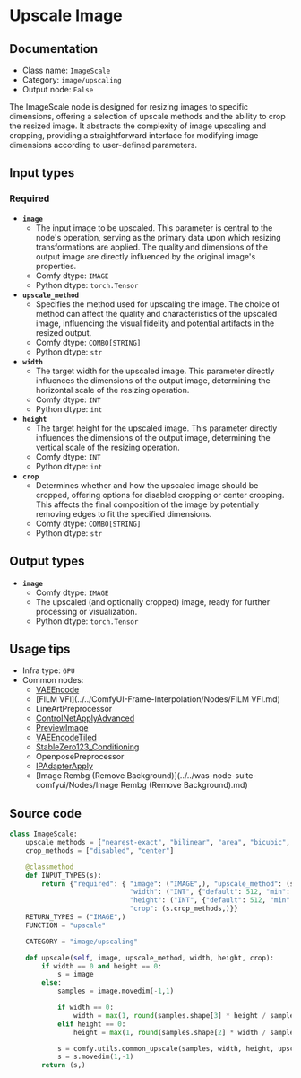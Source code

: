 # Upscale Image
## Documentation
- Class name: `ImageScale`
- Category: `image/upscaling`
- Output node: `False`

The ImageScale node is designed for resizing images to specific dimensions, offering a selection of upscale methods and the ability to crop the resized image. It abstracts the complexity of image upscaling and cropping, providing a straightforward interface for modifying image dimensions according to user-defined parameters.
## Input types
### Required
- **`image`**
    - The input image to be upscaled. This parameter is central to the node's operation, serving as the primary data upon which resizing transformations are applied. The quality and dimensions of the output image are directly influenced by the original image's properties.
    - Comfy dtype: `IMAGE`
    - Python dtype: `torch.Tensor`
- **`upscale_method`**
    - Specifies the method used for upscaling the image. The choice of method can affect the quality and characteristics of the upscaled image, influencing the visual fidelity and potential artifacts in the resized output.
    - Comfy dtype: `COMBO[STRING]`
    - Python dtype: `str`
- **`width`**
    - The target width for the upscaled image. This parameter directly influences the dimensions of the output image, determining the horizontal scale of the resizing operation.
    - Comfy dtype: `INT`
    - Python dtype: `int`
- **`height`**
    - The target height for the upscaled image. This parameter directly influences the dimensions of the output image, determining the vertical scale of the resizing operation.
    - Comfy dtype: `INT`
    - Python dtype: `int`
- **`crop`**
    - Determines whether and how the upscaled image should be cropped, offering options for disabled cropping or center cropping. This affects the final composition of the image by potentially removing edges to fit the specified dimensions.
    - Comfy dtype: `COMBO[STRING]`
    - Python dtype: `str`
## Output types
- **`image`**
    - Comfy dtype: `IMAGE`
    - The upscaled (and optionally cropped) image, ready for further processing or visualization.
    - Python dtype: `torch.Tensor`
## Usage tips
- Infra type: `GPU`
- Common nodes:
    - [VAEEncode](../../Comfy/Nodes/VAEEncode.md)
    - [FILM VFI](../../ComfyUI-Frame-Interpolation/Nodes/FILM VFI.md)
    - LineArtPreprocessor
    - [ControlNetApplyAdvanced](../../Comfy/Nodes/ControlNetApplyAdvanced.md)
    - [PreviewImage](../../Comfy/Nodes/PreviewImage.md)
    - [VAEEncodeTiled](../../Comfy/Nodes/VAEEncodeTiled.md)
    - [StableZero123_Conditioning](../../Comfy/Nodes/StableZero123_Conditioning.md)
    - OpenposePreprocessor
    - [IPAdapterApply](../../ComfyUI_IPAdapter_plus/Nodes/IPAdapterApply.md)
    - [Image Rembg (Remove Background)](../../was-node-suite-comfyui/Nodes/Image Rembg (Remove Background).md)



## Source code
```python
class ImageScale:
    upscale_methods = ["nearest-exact", "bilinear", "area", "bicubic", "lanczos"]
    crop_methods = ["disabled", "center"]

    @classmethod
    def INPUT_TYPES(s):
        return {"required": { "image": ("IMAGE",), "upscale_method": (s.upscale_methods,),
                              "width": ("INT", {"default": 512, "min": 0, "max": MAX_RESOLUTION, "step": 1}),
                              "height": ("INT", {"default": 512, "min": 0, "max": MAX_RESOLUTION, "step": 1}),
                              "crop": (s.crop_methods,)}}
    RETURN_TYPES = ("IMAGE",)
    FUNCTION = "upscale"

    CATEGORY = "image/upscaling"

    def upscale(self, image, upscale_method, width, height, crop):
        if width == 0 and height == 0:
            s = image
        else:
            samples = image.movedim(-1,1)

            if width == 0:
                width = max(1, round(samples.shape[3] * height / samples.shape[2]))
            elif height == 0:
                height = max(1, round(samples.shape[2] * width / samples.shape[3]))

            s = comfy.utils.common_upscale(samples, width, height, upscale_method, crop)
            s = s.movedim(1,-1)
        return (s,)

```
